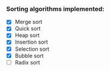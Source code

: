 
### Sorting algorithms implemented:

 - [x] Merge sort
 - [x] Quick sort
 - [x] Heap sort
 - [x] Insertion sort
 - [x] Selection sort
 - [x] Bubble sort
 - [ ] Radix sort